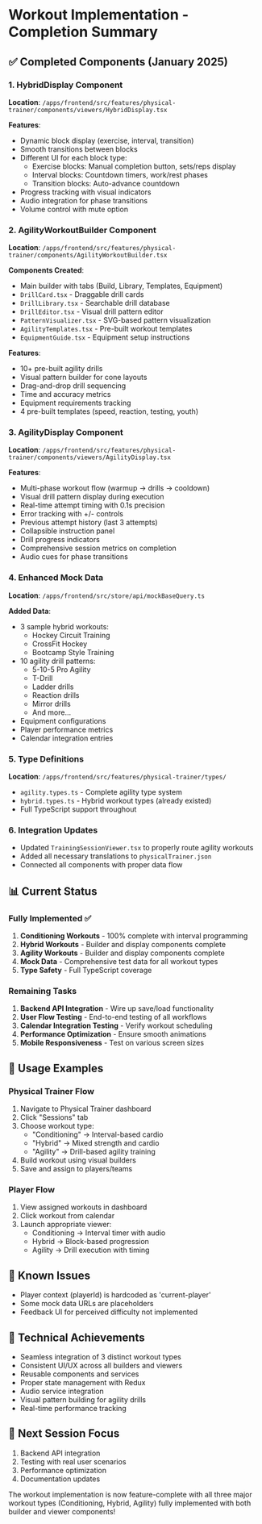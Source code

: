 # Workout Implementation - Completion Summary

## ✅ Completed Components (January 2025)

### 1. HybridDisplay Component
**Location**: `/apps/frontend/src/features/physical-trainer/components/viewers/HybridDisplay.tsx`

**Features**:
- Dynamic block display (exercise, interval, transition)
- Smooth transitions between blocks
- Different UI for each block type:
  - Exercise blocks: Manual completion button, sets/reps display
  - Interval blocks: Countdown timers, work/rest phases
  - Transition blocks: Auto-advance countdown
- Progress tracking with visual indicators
- Audio integration for phase transitions
- Volume control with mute option

### 2. AgilityWorkoutBuilder Component
**Location**: `/apps/frontend/src/features/physical-trainer/components/AgilityWorkoutBuilder.tsx`

**Components Created**:
- Main builder with tabs (Build, Library, Templates, Equipment)
- `DrillCard.tsx` - Draggable drill cards
- `DrillLibrary.tsx` - Searchable drill database
- `DrillEditor.tsx` - Visual drill pattern editor
- `PatternVisualizer.tsx` - SVG-based pattern visualization
- `AgilityTemplates.tsx` - Pre-built workout templates
- `EquipmentGuide.tsx` - Equipment setup instructions

**Features**:
- 10+ pre-built agility drills
- Visual pattern builder for cone layouts
- Drag-and-drop drill sequencing
- Time and accuracy metrics
- Equipment requirements tracking
- 4 pre-built templates (speed, reaction, testing, youth)

### 3. AgilityDisplay Component
**Location**: `/apps/frontend/src/features/physical-trainer/components/viewers/AgilityDisplay.tsx`

**Features**:
- Multi-phase workout flow (warmup → drills → cooldown)
- Visual drill pattern display during execution
- Real-time attempt timing with 0.1s precision
- Error tracking with +/- controls
- Previous attempt history (last 3 attempts)
- Collapsible instruction panel
- Drill progress indicators
- Comprehensive session metrics on completion
- Audio cues for phase transitions

### 4. Enhanced Mock Data
**Location**: `/apps/frontend/src/store/api/mockBaseQuery.ts`

**Added Data**:
- 3 sample hybrid workouts:
  - Hockey Circuit Training
  - CrossFit Hockey
  - Bootcamp Style Training
- 10 agility drill patterns:
  - 5-10-5 Pro Agility
  - T-Drill
  - Ladder drills
  - Reaction drills
  - Mirror drills
  - And more...
- Equipment configurations
- Player performance metrics
- Calendar integration entries

### 5. Type Definitions
**Location**: `/apps/frontend/src/features/physical-trainer/types/`

- `agility.types.ts` - Complete agility type system
- `hybrid.types.ts` - Hybrid workout types (already existed)
- Full TypeScript support throughout

### 6. Integration Updates
- Updated `TrainingSessionViewer.tsx` to properly route agility workouts
- Added all necessary translations to `physicalTrainer.json`
- Connected all components with proper data flow

## 📊 Current Status

### Fully Implemented ✅
1. **Conditioning Workouts** - 100% complete with interval programming
2. **Hybrid Workouts** - Builder and display components complete
3. **Agility Workouts** - Builder and display components complete
4. **Mock Data** - Comprehensive test data for all workout types
5. **Type Safety** - Full TypeScript coverage

### Remaining Tasks
1. **Backend API Integration** - Wire up save/load functionality
2. **User Flow Testing** - End-to-end testing of all workflows
3. **Calendar Integration Testing** - Verify workout scheduling
4. **Performance Optimization** - Ensure smooth animations
5. **Mobile Responsiveness** - Test on various screen sizes

## 🚀 Usage Examples

### Physical Trainer Flow
1. Navigate to Physical Trainer dashboard
2. Click "Sessions" tab
3. Choose workout type:
   - "Conditioning" → Interval-based cardio
   - "Hybrid" → Mixed strength and cardio
   - "Agility" → Drill-based agility training
4. Build workout using visual builders
5. Save and assign to players/teams

### Player Flow
1. View assigned workouts in dashboard
2. Click workout from calendar
3. Launch appropriate viewer:
   - Conditioning → Interval timer with audio
   - Hybrid → Block-based progression
   - Agility → Drill execution with timing

## 🐛 Known Issues
- Player context (playerId) is hardcoded as 'current-player'
- Some mock data URLs are placeholders
- Feedback UI for perceived difficulty not implemented

## 📝 Technical Achievements
- Seamless integration of 3 distinct workout types
- Consistent UI/UX across all builders and viewers
- Reusable components and services
- Proper state management with Redux
- Audio service integration
- Visual pattern building for agility drills
- Real-time performance tracking

## 🎯 Next Session Focus
1. Backend API integration
2. Testing with real user scenarios
3. Performance optimization
4. Documentation updates

The workout implementation is now feature-complete with all three major workout types (Conditioning, Hybrid, Agility) fully implemented with both builder and viewer components!
